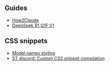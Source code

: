 ## Guides

- [How2Claude](https://rentry.org/how2claude)
- [DeepSeek R1 Q1F V1](https://rentry.org/88fr3yr5)


## CSS snippets

- [Model names styling](https://rentry.org/tavern-model-names)
- [ST discord: Custom CSS snippet compilation](./ST_discord_CSS_snippets.md)


